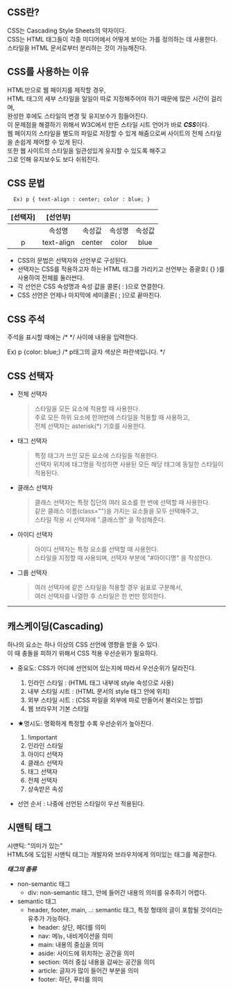 ## **CSS란?**

   CSS는 Cascading Style Sheets의 약자이다.<br>
   CSS는 HTML 태그들이 각종 미디어에서 어떻게 보이는 가를 정의하는 데 사용한다.<br>
   스타일을 HTML 문서로부터 분리하는 것이 가능해진다.

## **CSS를 사용하는 이유**

   HTML만으로 웹 페이지를 제작할 경우,<br>
   HTML 태그의 세부 스타일을 일일이 따로 지정해주어야 하기 때문에 많은 시간이 걸리며,<br>
   완성한 후에도 스타일의 변경 및 유지보수가 힘들어진다.<br>
   이 문제점을 해결하기 위해서 W3C에서 만든 스타일 시트 언어가 바로 ***CSS***이다.<br>
   웹 페이지의 스타일을 별도의 파일로 저장할 수 있게 해줌으로써 사이트의 전체 스타일을 손쉽게 제어할 수 있게 된다.<br>
   또한 웹 사이트의 스타일을 일관성있게 유지할 수 있도록 해주고<br>
   그로 인해 유지보수도 보다 쉬워진다.

## **CSS 문법**

      Ex) p { text-align : center; color : blue; }
| [선택자] |  [선언부]  |        |        |        |
|:--------:|:----------:|:------:|:------:|:------:|
|          |   속성명   | 속성값 | 속성명 | 속성값 |
|     p    | text-align | center |  color |  blue  |
         
 
   + CSS의 문법은 선택자와 선언부로 구성된다.
   + 선택자는 CSS를 적용하고자 하는 HTML 태그를 가리키고 선언부는 중괄호( {} )를 사용하여 전체를 둘러싼다.
   + 각 선언은 CSS 속성명과 속성 값을 콜론( : )으로 연결한다.
   + CSS 선언은 언제나 마지막에 세미콜론( ; )으로 끝마친다.   

## **CSS 주석**

   주석을 표시할 때에는 /* */ 사이에 내용을 입력한다.
   
   Ex) p {color: blue;} /* p태그의 글자 색상은 파란색입니다. */

## **CSS 선택자**

   + 전체 선택자
     > 스타일을 모든 요소에 적용할 때 사용한다.<br>
     > 주로 모든 하위 요소에 한꺼번에 스타일을 적용할 때 사용하고,<br>
     > 전체 선택자는 asterisk(*) 기호를 사용한다.

   + 태그 선택자
     > 특정 태그가 쓰인 모든 요소에 스타일을 적용한다.<br>
     > 선택자 위치에 태그명을 작성하면 사용된 모든 해당 태그에 동일한 스타일이 적용된다.

   + 클래스 선택자
     > 클래스 선택자는 특정 집단의 여러 요소를 한 번에 선택할 때 사용한다.<br>
     > 같은 클래스 이름(class="")을 가지는 요소들을 모두 선택해주고,<br>
     > 스타일 적용 시 선택자에 ".클래스명" 을 작성해준다.

   + 아이디 선택자
     > 아이디 선택자는 특정 요소를 선택할 때 사용한다.<br>
     > 스타일을 지정할 때 사용되며, 선택자 부분에 "#아이디명" 을 작성한다.

   + 그룹 선택자
     > 여러 선택자에 같은 스타일을 적용할 경우 쉼표로 구분해서,<br>
     > 여러 선택자를 나열한 후 스타일은 한 번만 정의한다.
----------------------------------------------------------------------------------
## **캐스케이딩(Cascading)**

   하나의 요소는 하나 이상의 CSS 선언에 영향을 받을 수 있다.<br>
   이 때 충돌을 피하기 위해서 CSS 적용 우선순위가 필요하다.

   + 중요도: CSS가 어디에 선언되어 있는지에 따라서 우선순위가 달라진다.
     1) 인라인 스타일 : (HTML 태그 내부에 style 속성으로 사용)
     2) 내부 스타일 시트 : (HTML 문서의 style 태그 안에 위치)
     3) 외부 스타일 시트 : (CSS 파일을 외부에 따로 만들어서 불러오는 방법)
     4) 웹 브라우저 기본 스타일

   + ★명시도: 명확하게 특정할 수록 우선순위가 높아진다.
      1) !important
      2) 인라인 스타일
      3) 아이디 선택자
      4) 클래스 선택자
      5) 태그 선택자
      6) 전체 선택자
      7) 상속받은 속성


   + 선언 순서 : 나중에 선언된 스타일이 우선 적용된다.

## **시맨틱 태그**

   시맨틱: "의미가 있는"<br>
   HTML5에 도입된 시맨틱 태그는 개발자와 브라우저에게 의미있는 태그를 제공한다.

***태그의 종류***
   + non-semantic 태그
      - div: non-semantic 태그, 안에 들어간 내용의 의미를 유추하기 어렵다.<br>
   + semantic 태그
      - header, footer, main, ..: semantic 태그, 특정 형태의 글이 포함될 것이라는 유추가 가능하다.
         - header: 상단, 헤더를 의미
         - nav: 메뉴, 내비게이션을 의미
         - main: 내용의 중심을 의미
         - aside: 사이드에 위치하는 공간을 의미
         - section: 여러 중심 내용을 감싸는 공간을 의미
         - article: 글자가 많이 들어간 부분을 의미
         - footer: 하단, 푸터를 의미

